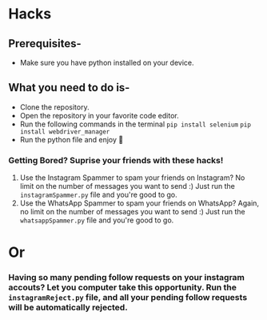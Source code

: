 # Hacks

## Prerequisites-
- Make sure you have python installed on your device.

## What you need to do is-
- Clone the repository.
- Open the repository in your favorite code editor.
- Run the following commands in the terminal
  `pip install selenium`
  `pip install webdriver_manager`
- Run the python file and enjoy 🥳

### Getting Bored? Suprise your friends with these hacks!

1. Use the Instagram Spammer to spam your friends on Instagram? No limit on the number of messages you want to send :) Just run the `instagramSpammer.py` file and you're good to go.
2. Use the WhatsApp Spammer to spam your friends on WhatsApp? Again, no limit on the number of messages you want to send :) Just run the `whatsappSpammer.py` file and you're good to go.

# Or

### Having so many pending follow requests on your instagram accouts? Let you computer take this opportunity. Run the `instagramReject.py` file, and all your pending follow requests will be automatically rejected.
